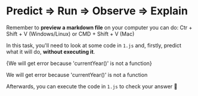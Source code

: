 # Predict => Run => Observe => Explain

Remember to **preview a markdown file** on your computer you can do:
Ctr + Shift + V (Windows/Linux) or CMD + Shift + V (Mac)

In this task, you'll need to look at some code in `1.js` and, firstly, predict what it will do, **without executing it**.

{We will get error because 'currentYear()' is not a function}

We will get error because 'currentYear()' is not a function


Afterwards, you can execute the code in `1.js` to check your answer 📝
